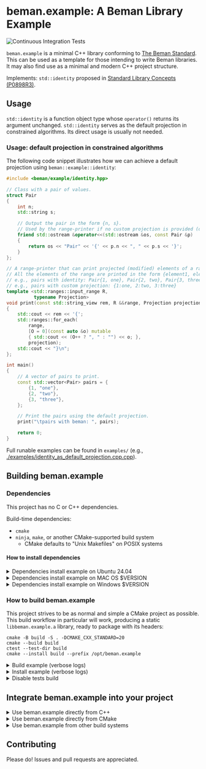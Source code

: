 <!--
SPDX-License-Identifier: Apache-2.0 WITH LLVM-exception
-->

# beman.example: A Beman Library Example

![Continuous Integration Tests](https://github.com/bemanproject/Example/actions/workflows/ci_tests.yml/badge.svg)

`beman.example` is a minimal C++ library conforming to [The Beman Standard](https://github.com/bemanproject/beman/blob/main/docs/BEMAN_STANDARD.md). This can be used as a template for those intending to write Beman libraries. It may also find use as a minimal and modern  C++ project structure.

Implements: `std::identity` proposed in [Standard Library Concepts (P0898R3)](https://wg21.link/P0898R3).


## Usage

`std::identity` is a function object type whose `operator()` returns its argument unchanged. `std::identity` serves as the default projection in constrained algorithms. Its direct usage is usually not needed.

### Usage: default projection in constrained algorithms

 The following code snippet illustrates how we can achieve a default projection using `beman::example::identity`:


```cpp
#include <beman/example/identity.hpp> 

// Class with a pair of values.
struct Pair
{
    int n;
    std::string s;

    // Output the pair in the form {n, s}.
    // Used by the range-printer if no custom projection is provided (default: identity projection).
    friend std::ostream &operator<<(std::ostream &os, const Pair &p)
    {
        return os << "Pair" << '{' << p.n << ", " << p.s << '}';
    }
};

// A range-printer that can print projected (modified) elements of a range.
// All the elements of the range are printed in the form {element1, element2, ...}.
// e.g., pairs with identity: Pair{1, one}, Pair{2, two}, Pair{3, three}
// e.g., pairs with custom projection: {1:one, 2:two, 3:three}
template <std::ranges::input_range R,
          typename Projection>
void print(const std::string_view rem, R &&range, Projection projection = beman::example::identity>)
{
    std::cout << rem << '{';
    std::ranges::for_each(
        range,
        [O = 0](const auto &o) mutable
        { std::cout << (O++ ? ", " : "") << o; },
        projection);
    std::cout << "}\n";
};

int main()
{
    // A vector of pairs to print.
    const std::vector<Pair> pairs = {
        {1, "one"},
        {2, "two"},
        {3, "three"},
    };

    // Print the pairs using the default projection.
    print("\tpairs with beman: ", pairs);

    return 0;
}

```

Full runable examples can be found in `examples/` (e.g., [./examples/identity_as_default_projection.cpp.cpp](./examples/identity_as_default_projection.cpp.cpp)).

## Building beman.example

### Dependencies
<!-- TODO Darius: rewrite section!-->

This project has no C or C++ dependencies.

Build-time dependencies:

- `cmake`
- `ninja`, `make`, or another CMake-supported build system
  - CMake defaults to "Unix Makefiles" on POSIX systems

#### How to install dependencies

<!-- TODO Darius: rewrite section!-->

<details>
<summary>Dependencies install example on Ubuntu 24.04  </summary>

<!-- TODO Darius: rewrite section!-->

```shell
# Install tools:
apt-get install -y cmake make ninja-build

# Toolchains:
apt-get install                           \
  g++-14 gcc-14 gcc-13 g++-14             \
  clang-18 clang++-18 clang-17 clang++-17
```

</details>

<details>
<summary>Dependencies install example on MAC OS $VERSION </summary>

<!-- TODO Darius: rewrite section!-->
```shell
# TODO
```

</details>

<details>
<summary>Dependencies install example on Windows $VERSION  </summary>
<!-- TODO Darius: rewrite section!-->

```shell
# TODO
```

</details>

### How to build beman.example

This project strives to be as normal and simple a CMake project as possible. This build workflow in particular will work, producing a static `libbeman.example.a` library, ready to package with its headers:

```shell
cmake -B build -S . -DCMAKE_CXX_STANDARD=20
cmake --build build
ctest --test-dir build
cmake --install build --prefix /opt/beman.example
```

<details>
<summary> Build example (verbose logs) </summary>

```shell
# Configure example.
$ cmake -B build -S . -DCMAKE_CXX_STANDARD=20
-- The CXX compiler identification is GNU 13.2.0
-- Detecting CXX compiler ABI info
-- Detecting CXX compiler ABI info - done
-- Check for working CXX compiler: /usr/bin/c++ - skipped
-- Detecting CXX compile features
-- Detecting CXX compile features - done
-- Configuring done (0.1s)
-- Generating done (0.0s)
-- Build files have been written to: /path/to/repo/build

# Build example.
$ cmake --build build
[ 10%] Building CXX object src/beman/example/CMakeFiles/beman.example.dir/identity.cpp.o
[ 20%] Linking CXX static library libbeman.example.a
[ 20%] Built target beman.example
[ 30%] Building CXX object _deps/googletest-build/googletest/CMakeFiles/gtest.dir/src/gtest-all.cc.o
[ 40%] Linking CXX static library ../../../lib/libgtest.a
[ 40%] Built target gtest
[ 50%] Building CXX object _deps/googletest-build/googletest/CMakeFiles/gtest_main.dir/src/gtest_main.cc.o
[ 60%] Linking CXX static library ../../../lib/libgtest_main.a
[ 60%] Built target gtest_main
[ 70%] Building CXX object src/beman/example/tests/CMakeFiles/beman.example.Test.dir/identity.t.cpp.o
[ 80%] Linking CXX executable beman.example.Test
[ 80%] Built target beman.example.Test
[ 90%] Building CXX object examples/CMakeFiles/identity_usage.dir/identity_usage.cpp.o
[100%] Linking CXX executable identity_usage
[100%] Built target identity_usage

# Run tests example.
$ ctest --test-dir build
Internal ctest changing into directory: /path/to/your/repo/build
Test project /path/to/your/repo/build
    Start 1: IdentityTest.call_identity_with_int
1/4 Test #1: IdentityTest.call_identity_with_int ...........   Passed    0.00 sec
    Start 2: IdentityTest.call_identity_with_custom_type
2/4 Test #2: IdentityTest.call_identity_with_custom_type ...   Passed    0.00 sec
    Start 3: IdentityTest.compare_std_vs_beman
3/4 Test #3: IdentityTest.compare_std_vs_beman .............   Passed    0.00 sec
    Start 4: IdentityTest.check_is_transparent
4/4 Test #4: IdentityTest.check_is_transparent .............   Passed    0.00 sec

100% tests passed, 0 tests failed out of 4

Total Test time (real) =   0.01 sec


# Run examples.
$ build/examples/beman.example.examples.identity_direct_usage
2024

```

</details>

<details>
<summary> Install example (verbose logs) </summary>

```shell
# Install build artifacts from `build` directory into `opt/beman.example` path.
$ cmake --install build --prefix /opt/beman.example
-- Install configuration: ""
-- Up-to-date: /opt/beman.example/lib/libbeman.example.a
-- Up-to-date: /opt/beman.example/include
-- Up-to-date: /opt/beman.example/include/beman
-- Up-to-date: /opt/beman.example/include/beman/example
-- Up-to-date: /opt/beman.example/include/beman/example/identity.hpp

# Check tree.
$ tree /opt/beman.example
/opt/beman.example
├── include
│   └── beman
│       └── example
│           └── identity.hpp
└── lib
    └── libbeman.example.a

5 directories, 2 files
```

</details>

<details>
<summary> Disable tests build </summary>

To build this project with tests disabled (and their dependencies), simply use `BUILD_TESTING=OFF` as documented in upstream [CMake documentation](https://cmake.org/cmake/help/latest/module/CTest.html):

```shell
cmake -B build -S . -DBUILD_TESTING=OFF
```

</details>

## Integrate beman.example into your project

<details>
<summary> Use beman.example directly from C++ </summary>
<!-- TODO Darius: rewrite section!-->

If you want to use `beman.example` from your project, you can include `beman/example/*.hpp`  files from your C++ source files

```cpp
#include <beman/example/identity.hpp>
```

and directly link with `libbeman.example.a`

```shell
# Assume /opt/beman.example staging directory.
$ c++ -o identity_usage examples/identity_usage.cpp \
    -I /opt/beman.example/include/ \
    -L/opt/beman.example/lib/ -lbeman.example
```

</details>

<details>
<summary> Use beman.example directly from CMake </summary>

<!-- TODO Darius: rewrite section! Add examples. -->

For CMake based projects, you will need to use the `beman.example` CMake module to define the `beman::example` CMake target:

```cmake
find_package(beman.example REQUIRED)
```

You will also need to add `beman::example` to the link libraries of any libraries or executables that include `beman/example/*.hpp` in their source or header file.

```cmake
target_link_libraries(yourlib PUBLIC beman::example)
```

</details>

<details>
<summary> Use beman.example from other build systems </summary>

<!-- TODO Darius: rewrite section! Add examples. -->

Build systems that support `pkg-config` by providing a `beman.example.pc` file. Build systems that support interoperation via `pkg-config` should be able to detect `beman.example` for you automatically.

</details>

## Contributing

Please do! Issues and pull requests are appreciated.
